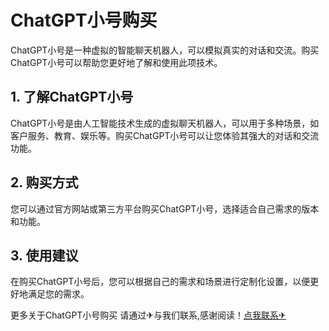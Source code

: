 # ChatGPT小号购买

ChatGPT小号是一种虚拟的智能聊天机器人，可以模拟真实的对话和交流。购买ChatGPT小号可以帮助您更好地了解和使用此项技术。

## 1. 了解ChatGPT小号

ChatGPT小号是由人工智能技术生成的虚拟聊天机器人，可以用于多种场景，如客户服务、教育、娱乐等。购买ChatGPT小号可以让您体验其强大的对话和交流功能。

## 2. 购买方式

您可以通过官方网站或第三方平台购买ChatGPT小号，选择适合自己需求的版本和功能。

## 3. 使用建议

在购买ChatGPT小号后，您可以根据自己的需求和场景进行定制化设置，以便更好地满足您的需求。

更多关于ChatGPT小号购买 请通过✈与我们联系,感谢阅读！[点我联系✈](https://dev.G208.com)